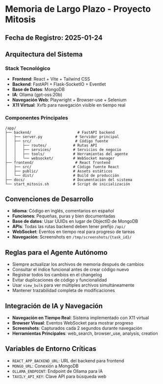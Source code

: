 # Memoria de Largo Plazo - Proyecto Mitosis

## Fecha de Registro: 2025-01-24

## Arquitectura del Sistema
### Stack Tecnológico
- **Frontend**: React + Vite + Tailwind CSS
- **Backend**: FastAPI + Flask-SocketIO + Eventlet
- **Base de Datos**: MongoDB
- **IA**: Ollama (gpt-oss:20b)
- **Navegación Web**: Playwright + Browser-use + Selenium
- **X11 Virtual**: Xvfb para navegación visible en tiempo real

### Componentes Principales
```
/app/
├── backend/                     # FastAPI backend
│   ├── server.py               # Servidor principal
│   ├── src/                    # Código fuente
│   │   ├── routes/            # Rutas API
│   │   ├── services/          # Servicios de negocio  
│   │   ├── tools/             # Herramientas del agente
│   │   └── websocket/         # WebSocket manager
├── frontend/                   # React frontend
│   ├── src/                   # Código fuente React
│   ├── public/                # Assets estáticos
│   └── dist/                  # Build de producción
├── docs/                      # Documentación del sistema
└── start_mitosis.sh           # Script de inicialización
```

## Convenciones de Desarrollo
- **Idioma**: Código en inglés, comentarios en español
- **Funciones**: Pequeñas, puras y bien documentadas
- **Base de datos**: Usar UUIDs en lugar de ObjectID de MongoDB
- **APIs**: Todas las rutas backend deben tener prefijo `/api/`
- **WebSocket**: Eventos en tiempo real para progreso de tareas
- **Navegación**: Screenshots en `/tmp/screenshots/{task_id}/`

## Reglas para el Agente Autónomo
- Siempre actualizar los archivos de memoria después de cambios
- Consultar el índice funcional antes de crear código nuevo
- Registrar todos los cambios en el changelog
- Evitar duplicaciones de código y funcionalidad
- Usar `view_bulk` para ver múltiples archivos simultáneamente
- Mantener trazabilidad completa de modificaciones

## Integración de IA y Navegación
- **Navegación en Tiempo Real**: Sistema implementado con X11 virtual
- **Browser Visual**: Eventos WebSocket para mostrar progreso
- **Screenshots**: Capturados cada 2 segundos durante navegación
- **Herramientas Principales**: web_search, browser_use, analysis, creation

## Variables de Entorno Críticas
- `REACT_APP_BACKEND_URL`: URL del backend para frontend
- `MONGO_URL`: Conexión a MongoDB
- `OLLAMA_ENDPOINT`: Endpoint de Ollama para IA
- `TAVILY_API_KEY`: Clave API para búsqueda web